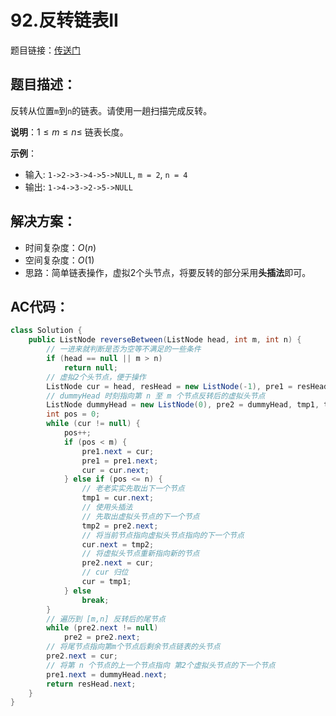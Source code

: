 # 92.反转链表II
题目链接：[传送门](https://leetcode-cn.com/problems/reverse-linked-list-ii/)

## 题目描述：
反转从位置`m`到`n`的链表。请使用一趟扫描完成反转。

**说明**：$1 \leq m \leq n \leq$ 链表长度。

**示例**：

- 输入: `1->2->3->4->5->NULL`, `m = 2`, `n = 4`
- 输出: `1->4->3->2->5->NULL`

## 解决方案：
- 时间复杂度：$O(n)$
- 空间复杂度：$O(1)$
- 思路：简单链表操作，虚拟2个头节点，将要反转的部分采用**头插法**即可。

## AC代码：
```java
class Solution {
	public ListNode reverseBetween(ListNode head, int m, int n) {
		// 一进来就判断是否为空等不满足的一些条件
		if (head == null || m > n)
			return null;
		// 虚拟2个头节点，便于操作
		ListNode cur = head, resHead = new ListNode(-1), pre1 = resHead;
		// dummyHead 时刻指向第 n 至 m 个节点反转后的虚拟头节点
		ListNode dummyHead = new ListNode(0), pre2 = dummyHead, tmp1, tmp2;
		int pos = 0;
		while (cur != null) {
			pos++;
			if (pos < m) {
				pre1.next = cur;
				pre1 = pre1.next;
				cur = cur.next;
			} else if (pos <= n) {
				// 老老实实先取出下一个节点
				tmp1 = cur.next;
				// 使用头插法
				// 先取出虚拟头节点的下一个节点
				tmp2 = pre2.next;
				// 将当前节点指向虚拟头节点指向的下一个节点
				cur.next = tmp2;
				// 将虚拟头节点重新指向新的节点
				pre2.next = cur;
				// cur 归位
				cur = tmp1;
			} else
				break;
		}
		// 遍历到 [m,n] 反转后的尾节点
		while (pre2.next != null)
			pre2 = pre2.next;
		// 将尾节点指向第m个节点后剩余节点链表的头节点
		pre2.next = cur;
		// 将第 n 个节点的上一个节点指向 第2个虚拟头节点的下一个节点
		pre1.next = dummyHead.next;
		return resHead.next;
	}
}
```